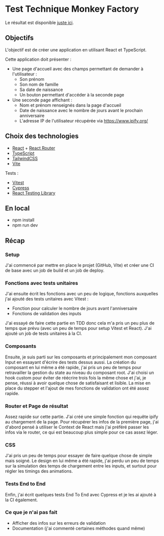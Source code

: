 # Test Technique Monkey Factory

Le résultat est disponible [juste ici](https://pchatard.github.io/mf-technical-test/).

## Objectifs

L'objectif est de créer une application en utilisant React et TypeScript.

Cette application doit présenter :

- Une page d'accueil avec des champs permettant de demander à l'utilisateur :
  - Son prénom
  - Son nom de famille
  - Sa date de naissance
  - Un bouton permettant d'accéder à la seconde page
- Une seconde page affichant :
  - Nom et prénom renseignés dans la page d'accueil
  - Date de naissance avec le nombre de jours avant le prochain anniversaire
  - L'adresse IP de l'utilisateur récupérée via https://www.ipify.org/

## Choix des technologies

- [React](https://react.dev/) + [React Router](https://reactrouter.com/en/main)
- [TypeScript](https://www.typescriptlang.org/)
- [TailwindCSS](https://tailwindcss.com/)
- [Vite](https://vitejs.dev/)

Tests :

- [Vitest](https://vitest.dev/)
- [Cypress](https://www.cypress.io/)
- [React Testing Library](https://testing-library.com/)

## En local

- npm install
- npm run dev

## Récap

### Setup

J'ai commencé par mettre en place le projet (GitHub, Vite) et créer une CI de base avec un job de build et un job de deploy.

### Fonctions avec tests unitaires

J'ai ensuite écrit les fonctions avec un peu de logique, fonctions auxquelles j'ai ajouté des tests unitaires avec Vitest :

- Fonction pour calculer le nombre de jours avant l'anniversaire
- Fonctions de validation des inputs

J'ai essayé de faire cette partie en TDD donc cela m'a pris un peu plus de temps que prévu (avec un peu de temps pour setup Vitest et React). J'ai ajouté un job de tests unitaires à la CI.

### Composants

Ensuite, je suis parti sur les composants et principalement mon composant Input en essayant d'écrire des tests dessus aussi.
La création du composant en lui même a été rapide, j'ai pris un peu de temps pour retravailler la gestion du state au niveau du composant root. J'ai choisi un hook custom pour éviter de réécrire trois fois la même chose et j'ai, je pense, réussi à avoir quelque chose de satisfaisant et lisible.
La mise en place du stepper et l'ajout de mes fonctions de validation ont été assez rapide.

### Router et Page de résultat

Assez rapide sur cette partie. J'ai créé une simple fonction qui requête ipify au chargement de la page.
Pour récupérer les infos de la première page, j'ai d'abord pensé à utiliser le Context de React mais j'ai préféré passer les infos via le router, ce qui est beaucoup plus simple pour ce cas assez léger.

### CSS

J'ai pris un peu de temps pour essayer de faire quelque chose de simple mais soigné. Le design en lui même a été rapide, j'ai perdu un peu de temps sur la simulation des temps de chargement entre les inputs, et surtout pour régler les timings des animations.

### Tests End to End

Enfin, j'ai écrit quelques tests End To End avec Cypress et je les ai ajouté à la CI également.

### Ce que je n'ai pas fait

- Afficher des infos sur les erreurs de validation
- Documentation (j'ai commenté certaines méthodes quand même)
